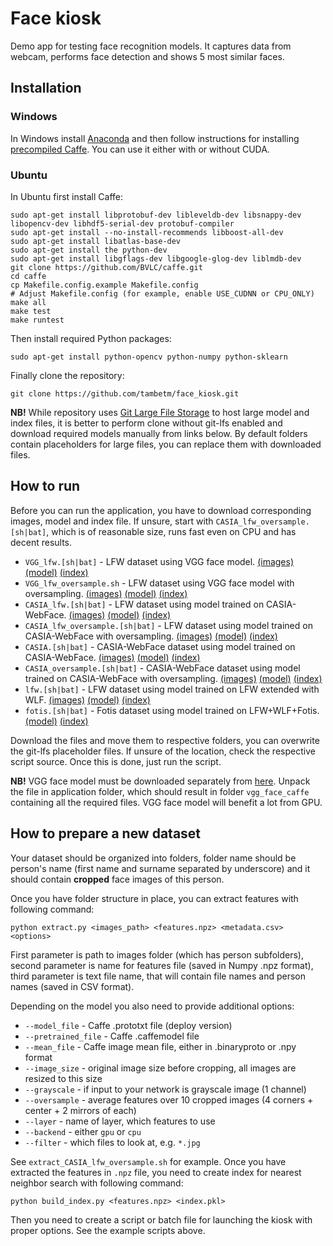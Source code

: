 # Face kiosk

Demo app for testing face recognition models. It captures data from webcam, performs face detection and shows 5 most similar faces.

## Installation

### Windows

In Windows install [Anaconda](https://www.continuum.io/downloads) and then follow instructions for installing [precompiled Caffe](http://thirdeyesqueegee.com/deepdream/2015/07/19/running-googles-deep-dream-on-windows-with-or-without-cuda-the-easy-way/). You can use it either with or without CUDA.

### Ubuntu

In Ubuntu first install Caffe:
```
sudo apt-get install libprotobuf-dev libleveldb-dev libsnappy-dev libopencv-dev libhdf5-serial-dev protobuf-compiler
sudo apt-get install --no-install-recommends libboost-all-dev
sudo apt-get install libatlas-base-dev
sudo apt-get install the python-dev
sudo apt-get install libgflags-dev libgoogle-glog-dev liblmdb-dev
git clone https://github.com/BVLC/caffe.git
cd caffe
cp Makefile.config.example Makefile.config
# Adjust Makefile.config (for example, enable USE_CUDNN or CPU_ONLY)
make all
make test
make runtest
```

Then install required Python packages:
```
sudo apt-get install python-opencv python-numpy python-sklearn
```

Finally clone the repository:
```
git clone https://github.com/tambetm/face_kiosk.git
```

**NB!** While repository uses [Git Large File Storage](https://git-lfs.github.com/) to host large model and index files, it is better to perform clone without git-lfs enabled and download required models manually from links below. By default folders contain placeholders for large files, you can replace them with downloaded files.

## How to run

Before you can run the application, you have to download corresponding images, model and index file. If unsure, start with `CASIA_lfw_oversample.[sh|bat]`, which is of reasonable size, runs fast even on CPU and has decent results.

 * `VGG_lfw.[sh|bat]` - LFW dataset using VGG face model. [(images)](http://vis-www.cs.umass.edu/lfw/lfw.tgz) [(model)](http://www.robots.ox.ac.uk/~vgg/software/vgg_face/src/vgg_face_caffe.tar.gz)  [(index)](https://github.com/tambetm/face_kiosk/blob/master/vgg_lfw/vgg_lfw.pkl?raw=true)
 * `VGG_lfw_oversample.sh` - LFW dataset using VGG face model with oversampling. [(images)](http://vis-www.cs.umass.edu/lfw/lfw.tgz) [(model)](http://www.robots.ox.ac.uk/~vgg/software/vgg_face/src/vgg_face_caffe.tar.gz)  [(index)](https://github.com/tambetm/face_kiosk/blob/master/vgg_lfw/vgg_lfw_oversample.pkl?raw=true)
 * `CASIA_lfw.[sh|bat]` - LFW dataset using model trained on CASIA-WebFace. [(images)](http://vis-www.cs.umass.edu/lfw/lfw.tgz) [(model)](https://github.com/tambetm/face_kiosk/blob/master/CASIA_lfw/CASIA_iter_450000.caffemodel?raw=true)  [(index)](https://github.com/tambetm/face_kiosk/blob/master/CASIA_lfw/lfw_100_all.pkl?raw=true)
 * `CASIA_lfw_oversample.[sh|bat]` - LFW dataset using model trained on CASIA-WebFace with oversampling. [(images)](http://vis-www.cs.umass.edu/lfw/lfw.tgz) [(model)](https://github.com/tambetm/face_kiosk/blob/master/CASIA_lfw/CASIA_iter_450000.caffemodel?raw=true)  [(index)](https://github.com/tambetm/face_kiosk/blob/master/CASIA_lfw/CASIA_lfw_oversample.pkl?raw=true)
 * `CASIA.[sh|bat]` - CASIA-WebFace dataset using model trained on CASIA-WebFace. [(images)](http://www.cbsr.ia.ac.cn/english/CASIA-WebFace-Database.html) [(model)](https://github.com/tambetm/face_kiosk/blob/master/CASIA_lfw/CASIA_iter_450000.caffemodel?raw=true)  [(index)](https://github.com/tambetm/face_kiosk/blob/master/CASIA/CASIA.pkl?raw=true)
 * `CASIA_oversample.[sh|bat]` - CASIA-WebFace dataset using model trained on CASIA-WebFace with oversampling. [(images)](http://www.cbsr.ia.ac.cn/english/CASIA-WebFace-Database.html) [(model)](https://github.com/tambetm/face_kiosk/blob/master/CASIA_lfw/CASIA_iter_450000.caffemodel?raw=true)  [(index)](https://github.com/tambetm/face_kiosk/blob/master/CASIA/CASIA_oversample.pkl?raw=true)
 * `lfw.[sh|bat]` - LFW dataset using model trained on LFW extended with WLF. [(images)](http://vis-www.cs.umass.edu/lfw/lfw.tgz) [(model)](https://github.com/tambetm/face_kiosk/blob/master/lfw/lfw+wlf_iter_130000.caffemodel?raw=true)  [(index)](https://github.com/tambetm/face_kiosk/blob/master/lfw/lfw_all.pkl?raw=true)
 * `fotis.[sh|bat]` - Fotis dataset using model trained on LFW+WLF+Fotis.  [(model)](https://github.com/tambetm/face_kiosk/blob/master/fotis/lfw+wlf+fotis_iter_110000.caffemodel?raw=true)  [(index)](https://github.com/tambetm/face_kiosk/blob/master/fotis/fotis_unlabeled.pkl?raw=true)

Download the files and move them to respective folders, you can overwrite the git-lfs placeholder files. If unsure of the location, check the respective script source. Once this is done, just run the script.

**NB!** VGG face model must be downloaded separately from [here](http://www.robots.ox.ac.uk/~vgg/software/vgg_face/src/vgg_face_caffe.tar.gz). Unpack the file in application folder, which should result in folder `vgg_face_caffe` containing all the required files. VGG face model will benefit a lot from GPU.

## How to prepare a new dataset

Your dataset should be organized into folders, folder name should be person's name (first name and surname separated by underscore) and it should contain **cropped** face images of this person.

Once you have folder structure in place, you can extract features with following command:

```
python extract.py <images_path> <features.npz> <metadata.csv> <options>
```

First parameter is path to images folder (which has person subfolders), second parameter is name for features file (saved in Numpy .npz format), third parameter is text file name, that will contain file names and person names (saved in CSV format). 

Depending on the model you also need to provide additional options:
 * `--model_file` - Caffe .prototxt file (deploy version)
 * `--pretrained_file` - Caffe .caffemodel file
 * `--mean_file` - Caffe image mean file, either in .binaryproto or .npy format
 * `--image_size` - original image size before cropping, all images are resized to this size
 * `--grayscale` - if input to your network is grayscale image (1 channel)
 * `--oversample` - average features over 10 cropped images (4 corners + center + 2 mirrors of each)
 * `--layer` - name of layer, which features to use
 * `--backend` - either `gpu` or `cpu`
 * `--filter` - which files to look at, e.g. `*.jpg`

See `extract_CASIA_lfw_oversample.sh` for example. Once you have extracted the features in `.npz` file, you need to create index for nearest neighbor search with following command:

```
python build_index.py <features.npz> <index.pkl>
```

Then you need to create a script or batch file for launching the kiosk with proper options. See the example scripts above.

